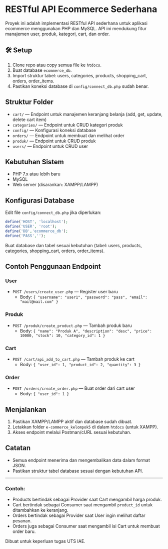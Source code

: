 # RESTful API Ecommerce Sederhana

Proyek ini adalah implementasi RESTful API sederhana untuk aplikasi ecommerce menggunakan PHP dan MySQL. API ini mendukung fitur manajemen user, produk, kategori, cart, dan order.

## 🛠️ Setup

1. Clone repo atau copy semua file ke `htdocs`.
2. Buat database `ecommerce_db`.
3. Import struktur tabel: users, categories, products, shopping_cart, orders, order_items.
4. Pastikan koneksi database di `config/connect_db.php` sudah benar.

## Struktur Folder

- `cart/` — Endpoint untuk manajemen keranjang belanja (add, get, update, delete cart item)
- `categories/` — Endpoint untuk CRUD kategori produk
- `config/` — Konfigurasi koneksi database
- `orders/` — Endpoint untuk membuat dan melihat order
- `produk/` — Endpoint untuk CRUD produk
- `users/` — Endpoint untuk CRUD user

## Kebutuhan Sistem
- PHP 7.x atau lebih baru
- MySQL
- Web server (disarankan: XAMPP/LAMPP)

## Konfigurasi Database
Edit file `config/connect_db.php` jika diperlukan:
```php
define('HOST', 'localhost');
define('USER', 'root');
define('DB','ecommerce_db');
define('PASS','');
```

Buat database dan tabel sesuai kebutuhan (tabel: users, products, categories, shopping_cart, orders, order_items).

## Contoh Penggunaan Endpoint

### User
- `POST /users/create_user.php` — Register user baru
  - Body: `{ "username": "user1", "password": "pass", "email": "mail@mail.com" }`

### Produk
- `POST /produk/create_product.php` — Tambah produk baru
  - Body: `{ "name": "Produk A", "description": "desc", "price": 10000, "stock": 10, "category_id": 1 }`

### Cart
- `POST /cart/api_add_to_cart.php` — Tambah produk ke cart
  - Body: `{ "user_id": 1, "product_id": 2, "quantity": 3 }`

### Order
- `POST /orders/create_order.php` — Buat order dari cart user
  - Body: `{ "user_id": 1 }`

## Menjalankan
1. Pastikan XAMPP/LAMPP aktif dan database sudah dibuat.
2. Letakkan folder `e-commerce_kelompok5` di dalam `htdocs` (untuk XAMPP).
3. Akses endpoint melalui Postman/cURL sesuai kebutuhan.

## Catatan
- Semua endpoint menerima dan mengembalikan data dalam format JSON.
- Pastikan struktur tabel database sesuai dengan kebutuhan API.

---
### Contoh:
- Products bertindak sebagai Provider saat Cart mengambil harga produk.
- Cart bertindak sebagai Consumer saat mengambil `product_id` untuk ditambahkan ke keranjang.
- Orders bertindak sebagai Provider saat User ingin melihat daftar pesanan.
- Orders juga sebagai Consumer saat mengambil isi Cart untuk membuat order baru.

Dibuat untuk keperluan tugas UTS IAE. 